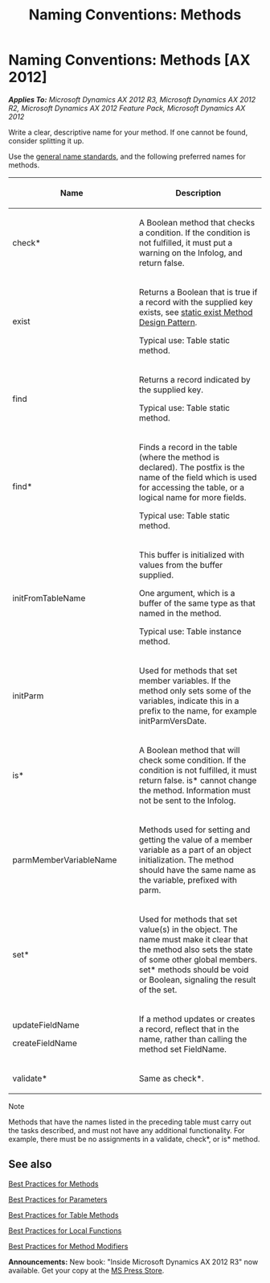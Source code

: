 ﻿---
title: 'Naming Conventions: Methods'
TOCTitle: Naming Conventions for Methods
ms:assetid: e5365e4b-152c-4be7-b15e-54b3e9b2cc20
ms:mtpsurl: https://msdn.microsoft.com/en-us/library/Aa880770(v=AX.60)
ms:contentKeyID: 35253199
ms.date: 05/18/2015
mtps_version: v=AX.60
---

# Naming Conventions: Methods [AX 2012]


_**Applies To:** Microsoft Dynamics AX 2012 R3, Microsoft Dynamics AX 2012 R2, Microsoft Dynamics AX 2012 Feature Pack, Microsoft Dynamics AX 2012_

Write a clear, descriptive name for your method. If one cannot be found, consider splitting it up.

Use the [general name standards](naming-conventions.md), and the following preferred names for methods.

<table>
<colgroup>
<col style="width: 50%" />
<col style="width: 50%" />
</colgroup>
<thead>
<tr class="header">
<th><p>Name</p></th>
<th><p>Description</p></th>
</tr>
</thead>
<tbody>
<tr class="odd">
<td><p>check*</p></td>
<td><p>A Boolean method that checks a condition. If the condition is not fulfilled, it must put a warning on the Infolog, and return false.</p></td>
</tr>
<tr class="even">
<td><p>exist</p></td>
<td><p>Returns a Boolean that is true if a record with the supplied key exists, see <a href="static-exist-method-design-pattern.md">static exist Method Design Pattern</a>.</p>
<p>Typical use: Table static method.</p></td>
</tr>
<tr class="odd">
<td><p>find</p></td>
<td><p>Returns a record indicated by the supplied key.</p>
<p>Typical use: Table static method.</p></td>
</tr>
<tr class="even">
<td><p>find*</p></td>
<td><p>Finds a record in the table (where the method is declared). The postfix is the name of the field which is used for accessing the table, or a logical name for more fields.</p>
<p>Typical use: Table static method.</p></td>
</tr>
<tr class="odd">
<td><p>initFromTableName</p></td>
<td><p>This buffer is initialized with values from the buffer supplied.</p>
<p>One argument, which is a buffer of the same type as that named in the method.</p>
<p>Typical use: Table instance method.</p></td>
</tr>
<tr class="even">
<td><p>initParm</p></td>
<td><p>Used for methods that set member variables. If the method only sets some of the variables, indicate this in a prefix to the name, for example initParmVersDate.</p></td>
</tr>
<tr class="odd">
<td><p>is*</p></td>
<td><p>A Boolean method that will check some condition. If the condition is not fulfilled, it must return false. is* cannot change the method. Information must not be sent to the Infolog.</p></td>
</tr>
<tr class="even">
<td><p>parmMemberVariableName</p></td>
<td><p>Methods used for setting and getting the value of a member variable as a part of an object initialization. The method should have the same name as the variable, prefixed with parm.</p></td>
</tr>
<tr class="odd">
<td><p>set*</p></td>
<td><p>Used for methods that set value(s) in the object. The name must make it clear that the method also sets the state of some other global members. set* methods should be void or Boolean, signaling the result of the set.</p></td>
</tr>
<tr class="even">
<td><p>updateFieldName</p>
<p>createFieldName</p></td>
<td><p>If a method updates or creates a record, reflect that in the name, rather than calling the method set FieldName.</p></td>
</tr>
<tr class="odd">
<td><p>validate*</p></td>
<td><p>Same as check*.</p></td>
</tr>
</tbody>
</table>



> [!NOTE]
> <P>Methods that have the names listed in the preceding table must carry out the tasks described, and must not have any additional functionality. For example, there must be no assignments in a validate, check*, or is* method.</P>



## See also

[Best Practices for Methods](best-practices-for-methods.md)

[Best Practices for Parameters](best-practices-for-parameters.md)

[Best Practices for Table Methods](best-practices-for-table-methods.md)

[Best Practices for Local Functions](best-practices-for-local-functions.md)

[Best Practices for Method Modifiers](best-practices-for-method-modifiers.md)

  
**Announcements:** New book: "Inside Microsoft Dynamics AX 2012 R3" now available. Get your copy at the [MS Press Store](https://www.microsoftpressstore.com/store/inside-microsoft-dynamics-ax-2012-r3-9780735685109).


